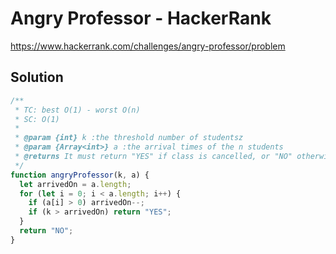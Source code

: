 # Angry Professor - HackerRank

https://www.hackerrank.com/challenges/angry-professor/problem

## Solution

```js
/**
 * TC: best O(1) - worst O(n)
 * SC: O(1)
 *
 * @param {int} k :the threshold number of studentsz
 * @param {Array<int>} a :the arrival times of the n students
 * @returns It must return "YES" if class is cancelled, or "NO" otherwise.
 */
function angryProfessor(k, a) {
  let arrivedOn = a.length;
  for (let i = 0; i < a.length; i++) {
    if (a[i] > 0) arrivedOn--;
    if (k > arrivedOn) return "YES";
  }
  return "NO";
}
```
